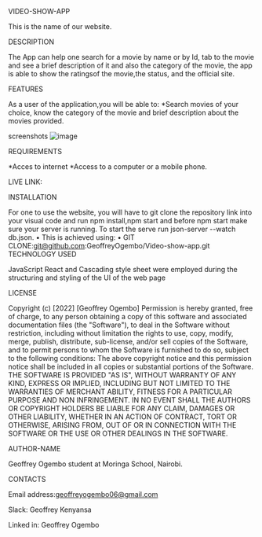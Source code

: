 

VIDEO-SHOW-APP

This is the name of our website.

DESCRIPTION

The App can help one search for a movie by name or by Id, tab to the movie and see a brief description of it and also the category of the movie, the app is able to show the ratingsof the movie,the status, and the official site. 

FEATURES

As a user of the application,you will be able to: *Search movies of your choice, know the category of the movie and brief description about the movies
provided. 

screenshots
![image](https://user-images.githubusercontent.com/106180266/182107332-8938247d-058c-4cc3-b13a-be97793610ad.png)


REQUIREMENTS

*Acces to internet *Access to a computer or a mobile phone.

LIVE LINK:

INSTALLATION

For one to use the website, you will have to git clone the repository link into your visual code and run npm install,npm start and before npm start make sure your server is running. To start the serve run json-server --watch db.json. • This is achieved using: • GIT CLONE:git@github.com:GeoffreyOgembo/Video-show-app.git
TECHNOLOGY USED

JavaScript React and Cascading style sheet were employed during the structuring and styling of the UI of the web page

LICENSE

Copyright (c) [2022] [Geoffrey Ogembo] Permission is hereby granted, free of charge, to any person obtaining a copy of this software and associated documentation files (the "Software"), to deal in the Software without restriction, including without limitation the rights to use, copy, modify, merge, publish, distribute, sub-license, and/or sell copies of the Software, and to permit persons to whom the Software is furnished to do so, subject to the following conditions: The above copyright notice and this permission notice shall be included in all copies or substantial portions of the Software.
THE SOFTWARE IS PROVIDED "AS IS", WITHOUT WARRANTY OF ANY KIND, EXPRESS OR IMPLIED, INCLUDING BUT NOT LIMITED TO THE WARRANTIES OF MERCHANT ABILITY, FITNESS FOR A PARTICULAR PURPOSE AND NON INFRINGEMENT. IN NO EVENT SHALL THE AUTHORS OR COPYRIGHT HOLDERS BE LIABLE FOR ANY CLAIM, DAMAGES OR OTHER LIABILITY, WHETHER IN AN ACTION OF CONTRACT, TORT OR OTHERWISE, ARISING FROM, OUT OF OR IN CONNECTION WITH THE SOFTWARE OR THE USE OR OTHER DEALINGS IN THE SOFTWARE.

AUTHOR-NAME

Geoffrey Ogembo student at Moringa School, Nairobi.

CONTACTS

Email address:geoffreyogembo06@gmail.com 

Slack: Geoffrey Kenyansa 

Linked in: Geoffrey Ogembo

